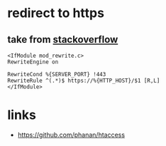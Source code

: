 # redirect to https

## take from [stackoverflow](https://stackoverflow.com/questions/13666850/htaccess-http-to-https-redirect)

    <IfModule mod_rewrite.c>
    RewriteEngine on

    RewriteCond %{SERVER_PORT} !443
    RewriteRule ^(.*)$ https://%{HTTP_HOST}/$1 [R,L]
    </IfModule>

# links

* https://github.com/phanan/htaccess
